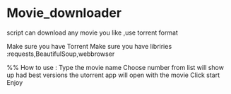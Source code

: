 # Movie_downloader
script can download any movie you like ,use torrent format 

Make sure you have Torrent 
Make sure you have libriries :requests,BeautifulSoup,webbrowser

%%   How to use :
          Type the movie name
          Choose number from list will show up had best versions
          the utorrent app will open with the movie
          Click start
          Enjoy
          
